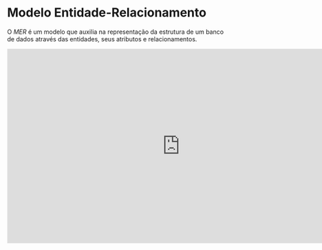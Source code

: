 # Modelo Entidade-Relacionamento


O *MER* é um modelo que auxilia na representação da estrutura de um banco de dados através das entidades, seus atributos e relacionamentos. 

<iframe style="border: 1px solid rgba(0, 0, 0, 0.1);" width="800" height="450" src="https://www.figma.com/embed?embed_host=share&url=https%3A%2F%2Fwww.figma.com%2Ffile%2FqYWUW8ZPa40C7mXQWl7w2J%2FMER---Jolly-Roger%3Fnode-id%3D0%253A1" allowfullscreen></iframe>